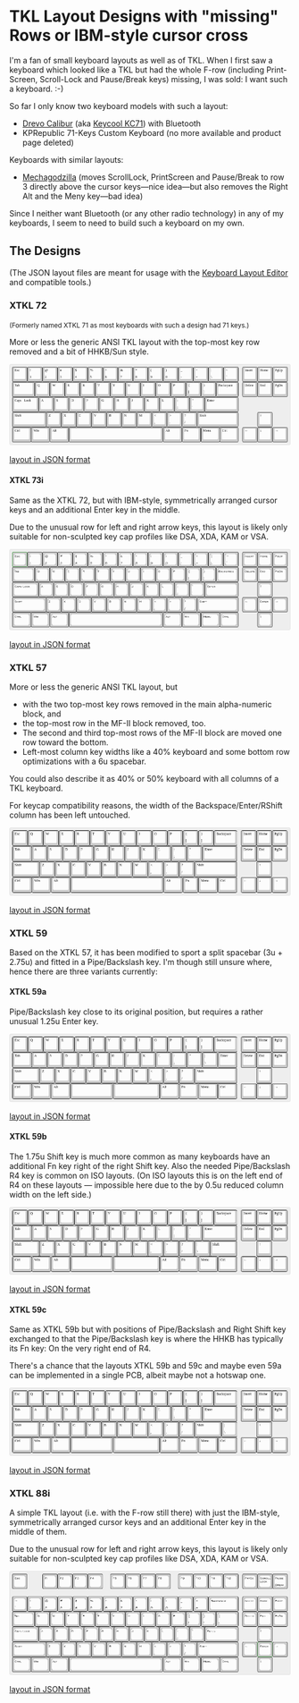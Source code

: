 TKL Layout Designs with "missing" Rows or IBM-style cursor cross
================================================================

I'm a fan of small keyboard layouts as well as of TKL. When I first
saw a keyboard which looked like a TKL but had the whole F-row
(including Print-Screen, Scroll-Lock and Pause/Break keys) missing, I
was sold: I want such a keyboard. :-)

So far I only know two keyboard models with such a layout:

* [Drevo Calibur](https://www.drevo.net/product/keyboard/calibur) (aka
  [Keycool
  KC71](https://drop.com/buy/kc71-rgb-bluetooth-mechanical-keyboard?mode=guest_open))
  with Bluetooth
* KPRepublic 71-Keys Custom Keyboard (no more available and product
  page deleted) <!-- was https://kprepublic.com/products/custom-mechanical-keyboard-kit-71-keys-kinds-of-led-effects-pcb-70-keycool-gaming-keyboard-led-backlight-available -->

Keyboards with similar layouts:

* [Mechagodzilla](https://www.etsy.com/listing/787326873/mechagodzilla-mechanical-keyboard-case)
  (moves ScrollLock, PrintScreen and Pause/Break to row 3 directly
  above the cursor keys—nice idea—but also removes the Right Alt and
  the Meny key—bad idea)

Since I neither want Bluetooth (or any other radio technology) in any
of my keyboards, I seem to need to build such a keyboard on my own.

The Designs
-----------

(The JSON layout files are meant for usage with the [Keyboard Layout
Editor](http://www.keyboard-layout-editor.com/) and compatible tools.)

### XTKL 72

<a name="xtkl-71"><small>(Formerly named XTKL 71 as most keyboards
with such a design had 71 keys.)</small></a>

More or less the generic ANSI TKL layout with the top-most key row
removed and a bit of HHKB/Sun style.

![XTKL 72](Images/XTKL-72.png)

[layout in JSON format](Layouts/XTKL-72.json)

#### XTKL 73i

Same as the XTKL 72, but with IBM-style, symmetrically arranged cursor
keys and an additional Enter key in the middle.

Due to the unusual row for left and right arrow keys, this layout is
likely only suitable for non-sculpted key cap profiles like DSA, XDA,
KAM or VSA.

![XTKL 73i](Images/XTKL-73i.png)

[layout in JSON format](Layouts/XTKL-73i.json)

### XTKL 57

More or less the generic ANSI TKL layout, but

* with the two top-most key rows removed in the main alpha-numeric
  block, and
* the top-most row in the MF-II block removed, too.
* The second and third top-most rows of the MF-II block are moved one
  row toward the bottom.
* Left-most column key widths like a 40% keyboard and some bottom row
  optimizations with a 6u spacebar.
  
You could also describe it as 40% or 50% keyboard with all columns of
a TKL keyboard.

For keycap compatibility reasons, the width of the
Backspace/Enter/RShift column has been left untouched.

![XTKL 57](Images/XTKL-57.png)

[layout in JSON format](Layouts/XTKL-57.json)

### XTKL 59

Based on the XTKL 57, it has been modified to sport a split spacebar
(3u + 2.75u) and fitted in a Pipe/Backslash key. I'm though still
unsure where, hence there are three variants currently:

#### XTKL 59a

Pipe/Backslash key close to its original position, but requires a
rather unusual 1.25u Enter key.

![XTKL 59a](Images/XTKL-59a.png)

[layout in JSON format](Layouts/XTKL-59a.json)

#### XTKL 59b

The 1.75u Shift key is much more common as many keyboards have an
additional Fn key right of the right Shift key. Also the needed
Pipe/Backslash R4 key is common on ISO layouts. (On ISO layouts this
is on the left end of R4 on these layouts — impossible here due to the
by 0.5u reduced column width on the left side.)

![XTKL 59b](Images/XTKL-59b.png)

[layout in JSON format](Layouts/XTKL-59b.json)

#### XTKL 59c

Same as XTKL 59b but with positions of Pipe/Backslash and Right Shift
key exchanged to that the Pipe/Backslash key is where the HHKB has
typically its Fn key: On the very right end of R4.

There's a chance that the layouts XTKL 59b and 59c and maybe even 59a
can be implemented in a single PCB, albeit maybe not a hotswap one.

![XTKL 59c](Images/XTKL-59c.png)

[layout in JSON format](Layouts/XTKL-59c.json)

### XTKL 88i

A simple TKL layout (i.e. with the F-row still there) with just the
IBM-style, symmetrically arranged cursor keys and an additional Enter
key in the middle of them.

Due to the unusual row for left and right arrow keys, this layout is
likely only suitable for non-sculpted key cap profiles like DSA, XDA,
KAM or VSA.

![XTKL 88i](Images/XTKL-88i.png)

[layout in JSON format](Layouts/XTKL-88i.json)
